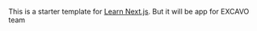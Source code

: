 This is a starter template for [Learn Next.js](https://nextjs.org/learn).
But it will be app for EXCAVO team